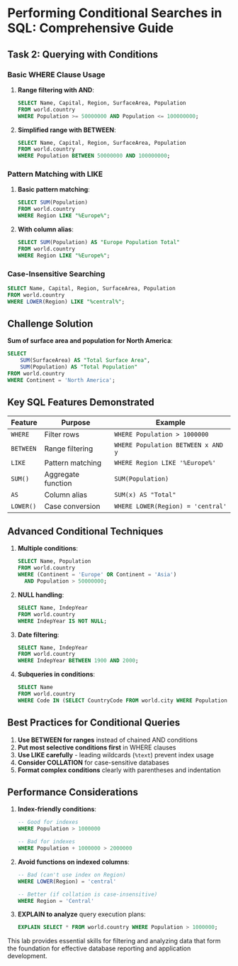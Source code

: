 # Performing Conditional Searches in SQL: Comprehensive Guide

## Task 2: Querying with Conditions

### Basic WHERE Clause Usage

1. **Range filtering with AND**:
   ```sql
   SELECT Name, Capital, Region, SurfaceArea, Population 
   FROM world.country 
   WHERE Population >= 50000000 AND Population <= 100000000;
   ```

2. **Simplified range with BETWEEN**:
   ```sql
   SELECT Name, Capital, Region, SurfaceArea, Population 
   FROM world.country 
   WHERE Population BETWEEN 50000000 AND 100000000;
   ```

### Pattern Matching with LIKE

1. **Basic pattern matching**:
   ```sql
   SELECT SUM(Population) 
   FROM world.country 
   WHERE Region LIKE "%Europe%";
   ```

2. **With column alias**:
   ```sql
   SELECT SUM(Population) AS "Europe Population Total" 
   FROM world.country 
   WHERE Region LIKE "%Europe%";
   ```

### Case-Insensitive Searching

```sql
SELECT Name, Capital, Region, SurfaceArea, Population 
FROM world.country 
WHERE LOWER(Region) LIKE "%central%";
```

## Challenge Solution

**Sum of surface area and population for North America**:

```sql
SELECT 
    SUM(SurfaceArea) AS "Total Surface Area",
    SUM(Population) AS "Total Population"
FROM world.country
WHERE Continent = 'North America';
```

## Key SQL Features Demonstrated

| Feature | Purpose | Example |
|---------|---------|---------|
| `WHERE` | Filter rows | `WHERE Population > 1000000` |
| `BETWEEN` | Range filtering | `WHERE Population BETWEEN x AND y` |
| `LIKE` | Pattern matching | `WHERE Region LIKE '%Europe%'` |
| `SUM()` | Aggregate function | `SUM(Population)` |
| `AS` | Column alias | `SUM(x) AS "Total"` |
| `LOWER()` | Case conversion | `WHERE LOWER(Region) = 'central'` |

## Advanced Conditional Techniques

1. **Multiple conditions**:
   ```sql
   SELECT Name, Population
   FROM world.country
   WHERE (Continent = 'Europe' OR Continent = 'Asia')
     AND Population > 50000000;
   ```

2. **NULL handling**:
   ```sql
   SELECT Name, IndepYear
   FROM world.country
   WHERE IndepYear IS NOT NULL;
   ```

3. **Date filtering**:
   ```sql
   SELECT Name, IndepYear
   FROM world.country
   WHERE IndepYear BETWEEN 1900 AND 2000;
   ```

4. **Subqueries in conditions**:
   ```sql
   SELECT Name
   FROM world.country
   WHERE Code IN (SELECT CountryCode FROM world.city WHERE Population > 5000000);
   ```

## Best Practices for Conditional Queries

1. **Use BETWEEN for ranges** instead of chained AND conditions
2. **Put most selective conditions first** in WHERE clauses
3. **Use LIKE carefully** - leading wildcards (`%text`) prevent index usage
4. **Consider COLLATION** for case-sensitive databases
5. **Format complex conditions** clearly with parentheses and indentation

## Performance Considerations

1. **Index-friendly conditions**:
   ```sql
   -- Good for indexes
   WHERE Population > 1000000
   
   -- Bad for indexes
   WHERE Population + 1000000 > 2000000
   ```

2. **Avoid functions on indexed columns**:
   ```sql
   -- Bad (can't use index on Region)
   WHERE LOWER(Region) = 'central'
   
   -- Better (if collation is case-insensitive)
   WHERE Region = 'Central'
   ```

3. **EXPLAIN to analyze** query execution plans:
   ```sql
   EXPLAIN SELECT * FROM world.country WHERE Population > 1000000;
   ```

This lab provides essential skills for filtering and analyzing data that form the foundation for effective database reporting and application development.